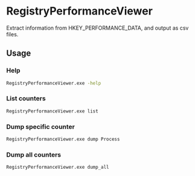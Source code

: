 # RegistryPerformanceViewer

Extract information from HKEY_PERFORMANCE_DATA, and output as csv files.

## Usage
### Help
```cmd
RegistryPerformanceViewer.exe -help
``` 

### List counters
```cmd
RegistryPerformanceViewer.exe list
``` 


### Dump specific counter
```cmd
RegistryPerformanceViewer.exe dump Process
``` 


### Dump all counters
```cmd
RegistryPerformanceViewer.exe dump_all
``` 
